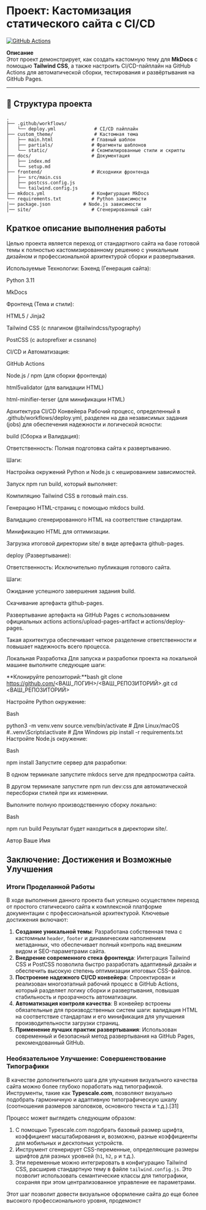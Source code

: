 # Проект: Кастомизация статического сайта с CI/CD

[![GitHub Actions](https://github.com/<ваш-ник>/<название-репозитория>/actions/workflows/build-and-deploy.yml/badge.svg)](https://github.com/<ваш-ник>/<название-репозитория>/actions)

**Описание**  
Этот проект демонстрирует, как создать кастомную тему для **MkDocs** с помощью **Tailwind CSS**, а также настроить CI/CD-пайплайн на GitHub Actions для автоматической сборки, тестирования и развёртывания на GitHub Pages.

---

## 📁 Структура проекта

```text
.
├── .github/workflows/
│   └── deploy.yml              # CI/CD пайплайн
├── custom_theme/               # Кастомная тема
│   ├── main.html              # Главный шаблон
│   ├── partials/              # Фрагменты шаблонов
│   └── static/                # Скомпилированные стили и скрипты 
├── docs/                      # Документация
│   ├── index.md
│   └── setup.md
├── frontend/                  # Исходники фронтенда
│   ├── src/main.css
│   ├── postcss.config.js
│   └── tailwind.config.js
├── mkdocs.yml                 # Конфигурация MkDocs
└── requirements.txt           # Python зависимости
│── package.json            # Node.js зависимости
│── site/                      # Cгенерированный сайт
```

## Краткое описание выполнения работы

Целью проекта является переход от стандартного сайта на базе готовой темы к полностью кастомизированному решению с уникальным дизайном и профессиональной архитектурой сборки и развертывания.

Используемые Технологии:
Бэкенд (Генерация сайта):

Python 3.11

MkDocs

Фронтенд (Тема и стили):

HTML5 / Jinja2

Tailwind CSS (с плагином @tailwindcss/typography)

PostCSS (с autoprefixer и cssnano)

CI/CD и Автоматизация:

GitHub Actions

Node.js / npm (для сборки фронтенда)

html5validator (для валидации HTML)

html-minifier-terser (для минификации HTML)

Архитектура CI/CD Конвейера
Рабочий процесс, определенный в .github/workflows/deploy.yml, разделен на два независимых задания (jobs) для обеспечения надежности и логической ясности:

build (Сборка и Валидация):

Ответственность: Полная подготовка сайта к развертыванию.

Шаги:

Настройка окружений Python и Node.js с кешированием зависимостей.

Запуск npm run build, который выполняет:

Компиляцию Tailwind CSS в готовый main.css.

Генерацию HTML-страниц с помощью mkdocs build.

Валидацию сгенерированного HTML на соответствие стандартам.

Минификацию HTML для оптимизации.

Загрузка итоговой директории site/ в виде артефакта github-pages.

deploy (Развертывание):

Ответственность: Исключительно публикация готового сайта.

Шаги:

Ожидание успешного завершения задания build.

Скачивание артефакта github-pages.

Развертывание артефакта на GitHub Pages с использованием официальных actions actions/upload-pages-artifact и actions/deploy-pages.

Такая архитектура обеспечивает четкое разделение ответственности и повышает надежность всего процесса.

Локальная Разработка
Для запуска и разработки проекта на локальной машине выполните следующие шаги:

**Клонируйте репозиторий:**bash
git clone https://github.com/<ВАШ_ЛОГИН>/<ВАШ_РЕПОЗИТОРИЙ>.git
cd <ВАШ_РЕПОЗИТОРИЙ>


Настройте Python окружение:

Bash

python3 -m venv.venv
source.venv/bin/activate  # Для Linux/macOS
#.\.venv\Scripts\activate # Для Windows
pip install -r requirements.txt
Настройте Node.js окружение:

Bash

npm install
Запустите сервер для разработки:

В одном терминале запустите mkdocs serve для предпросмотра сайта.

В другом терминале запустите npm run dev:css для автоматической пересборки стилей при их изменении.

Выполните полную производственную сборку локально:

Bash

npm run build
Результат будет находиться в директории site/.

Автор
Ваше Имя


## Заключение: Достижения и Возможные Улучшения

### Итоги Проделанной Работы

В ходе выполнения данного проекта был успешно осуществлен переход от простого статического сайта к комплексной платформе документации с профессиональной архитектурой. Ключевые достижения включают:

1.  **Создание уникальной темы**: Разработана собственная тема с кастомным `header`, `footer` и динамическим наполнением метаданных, что обеспечивает полный контроль над внешним видом и SEO-параметрами сайта.
2.  **Внедрение современного стека фронтенда**: Интеграция Tailwind CSS и PostCSS позволила быстро разработать адаптивный дизайн и обеспечить высокую степень оптимизации итоговых CSS-файлов.
3.  **Построение надежного CI/CD конвейера**: Спроектирован и реализован многоэтапный рабочий процесс в GitHub Actions, который разделяет логику сборки и развертывания, повышая стабильность и прозрачность автоматизации.
4.  **Автоматизация контроля качества**: В конвейер встроены обязательные для производственных систем шаги: валидация HTML на соответствие стандартам и его минификация для улучшения производительности загрузки страниц.
5.  **Применение лучших практик развертывания**: Использован современный и безопасный метод развертывания на GitHub Pages, рекомендованный GitHub.

### Необязательное Улучшение: Совершенствование Типографики

В качестве дополнительного шага для улучшения визуального качества сайта можно более глубоко поработать над типографикой. Инструменты, такие как **Typescale.com**, позволяют визуально подобрать гармоничную и адаптивную типографическую шкалу (соотношения размеров заголовков, основного текста и т.д.).[31]

Процесс может выглядеть следующим образом:
1.  С помощью Typescale.com подобрать базовый размер шрифта, коэффициент масштабирования и, возможно, разные коэффициенты для мобильных и десктопных устройств.
2.  Инструмент сгенерирует CSS-переменные, определяющие размеры шрифтов для разных уровней (`h1`, `h2`, `p` и т.д.).
3.  Эти переменные можно интегрировать в конфигурацию Tailwind CSS, расширив стандартную тему в файле `tailwind.config.js`. Это позволит использовать семантические классы для типографики, сохраняя при этом централизованное управление ее параметрами.

Этот шаг позволит довести визуальное оформление сайта до еще более высокого профессионального уровня, продемонст